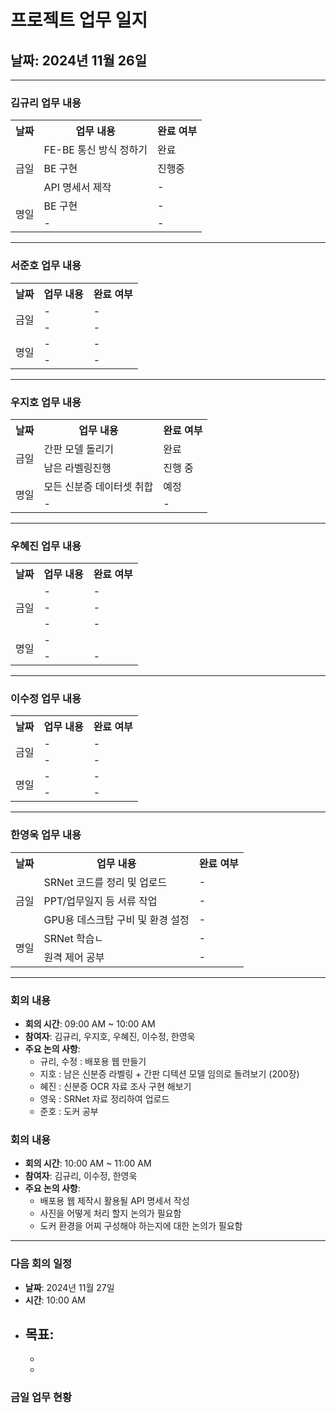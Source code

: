 # 프로젝트 업무 일지

## 날짜: 2024년 11월 26일

---

### 김규리 업무 내용

<div align="center">

<table>
  <tr>
    <th>날짜</th>
    <th>업무 내용</th>
    <th>완료 여부</th>
  </tr>
  <tr>
    <td rowspan="3">금일</td>
    <td>FE-BE 통신 방식 정하기</td>
    <td>완료</td>
  </tr>
  <tr>
    <td>BE 구현</td>
    <td>진행중</td>
  </tr>
  <tr>
    <td>API 명세서 제작</td>
    <td>-</td>
  </tr>
  <tr>
    <td rowspan="2">명일</td>
    <td>BE 구현</td>
    <td>-</td>
  </tr>
  <tr>
    <td>-</td>
    <td>-</td>
  </tr>
</table>

</div>

---

### 서준호 업무 내용

<div align="center">

<table>
  <tr>
    <th>날짜</th>
    <th>업무 내용</th>
    <th>완료 여부</th>
  </tr>
  <tr>
    <td rowspan="2">금일</td>
    <td>-</td>
    <td>-</td>
  </tr>
  <tr>
    <td>-</td>
    <td>-</td>
  </tr>
  <tr>
    <td rowspan="2">명일</td>
    <td>-</td>
    <td>-</td>
  </tr>
  <tr>
    <td>-</td>
    <td>-</td>
  </tr>
</table>

</div>

---

### 우지호 업무 내용

<div align="center">

<table>
  <tr>
    <th>날짜</th>
    <th>업무 내용</th>
    <th>완료 여부</th>
  </tr>
  <tr>
    <td rowspan="2">금일</td>
    <td>간판 모델 돌리기</td>
    <td>완료</td>
  </tr>
  <tr>
    <td>남은 라벨링진행</td>
    <td>진행 중</td>
  </tr>
  <tr>
    <td rowspan="2">명일</td>
    <td>모든 신분증 데이터셋 취합</td>
    <td>예정</td>
  </tr>
  <tr>
    <td>-</td>
    <td>-</td>
  </tr>
</table>

</div>

---

### 우혜진 업무 내용

<div align="center">

<table>
  <tr>
    <th>날짜</th>
    <th>업무 내용</th>
    <th>완료 여부</th>
  </tr>
  <tr>
    <td rowspan="3">금일</td>
    <td>-</td>
    <td>-</td>
  </tr>
  <tr>
    <td>-</td>
    <td>-</td>
  </tr>
  <tr>
    <td>-</td>
    <td>-</td>
  </tr>
  <tr>
    <td rowspan="2">명일</td>
    <td>-</td>
    <td></td>
  </tr>
  <tr>
    <td>-</td>
    <td>-</td>
  </tr>
</table>

</div>

---

### 이수정 업무 내용

<div align="center">

<table>
  <tr>
    <th>날짜</th>
    <th>업무 내용</th>
    <th>완료 여부</th>
  </tr>
  <tr>
    <td rowspan="2">금일</td>
    <td>-</td>
    <td>-</td>
  </tr>
  <tr>
    <td>-</td>
    <td>-</td>
  </tr>
  <tr>
    <td rowspan="2">명일</td>
    <td>-</td>
    <td>-</td>
  </tr>
  <tr>
    <td>-</td>
    <td>-</td>
  </tr>
</table>

</div>

---

### 한영욱 업무 내용

<div align="center">

<table>
  <tr>
    <th>날짜</th>
    <th>업무 내용</th>
    <th>완료 여부</th>
  </tr>
  <tr>
    <td rowspan="3">금일</td>
    <td>SRNet 코드를 정리 및 업로드</td>
    <td>-</td>
  </tr>
  <tr>
    <td>PPT/업무일지 등 서류 작업</td>
    <td>-</td>
  </tr>
  <tr>
    <td>GPU용 데스크탑 구비 및 환경 설정</td>
    <td>-</td>
  </tr>
  <tr>
    <td rowspan="2">명일</td>
    <td>SRNet 학습ㄴ</td>
    <td>-</td>
  </tr>
  <tr>
    <td>원격 제어 공부</td>
    <td>-</td>
  </tr>
</table>

</div>

---

### 회의 내용

- **회의 시간**: 09:00 AM ~ 10:00 AM
- **참여자**: 김규리, 우지호, 우혜진, 이수정, 한영욱
- **주요 논의 사항**:
  - 규리, 수정 : 배포용 웹 만들기 
  - 지호 : 남은 신분증 라벨링 + 간판 디텍션 모델 임의로 돌려보기 (200장)
  - 혜진 : 신분증 OCR 자료 조사 구현 해보기
  - 영욱 : SRNet 자료 정리하여 업로드
  - 준호 : 도커 공부




### 회의 내용

- **회의 시간**: 10:00 AM ~ 11:00 AM
- **참여자**: 김규리, 이수정, 한영욱
- **주요 논의 사항**:
  - 배포용 웹 제작시 활용될 API 명세서 작성
  - 사진을 어떻게 처리 할지 논의가 필요함
  - 도커 환경을 어찌 구성해야 하는지에 대한 논의가 필요함



---

### 다음 회의 일정

- **날짜**: 2024년 11월 27일
- **시간**: 10:00 AM
- **목표**:
  - 
  - 
  - 


### 금일 업무 현황

